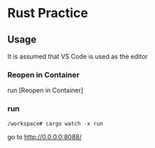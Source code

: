 # Rust Practice

## Usage
It is assumed that VS Code is used as the editor

### Reopen in Container
run [Reopen in Container]

### run
```
/workspace# cargo watch -x run
```

go to <http://0.0.0.0:8088/>
